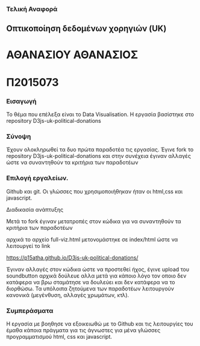 ### Τελική Αναφορά
## Οπτικοποίηση δεδομένων χορηγιών (UK)

# ΑΘΑΝΑΣΙΟΥ ΑΘΑΝΑΣΙΟΣ
# Π2015073
 
### Εισαγωγή

Το θέμα που επέλεξα είναι το Data Visualisation. Η εργασία βασίστηκε στο repository D3js-uk-political-donations

### Σύνοψη 

Έχουν ολοκληρωθεί τα δυο πρώτα παραδοτέα τις εργασίας.
Έγινε fork το repository D3js-uk-political-donations
και στην συνέχεια έγιναν αλλαγές ώστε να συναντηθούν τα κριτήρια των παραδοτέων

### Επιλογή εργαλείων.

Github και git. Οι γλώσσες που χρησιμοποιήθηκαν ήταν οι html,css και javascript. 

Διαδικασία ανάπτυξης

Μετά το fork έγιναν μετατροπές στον κώδικα για να συναντηθούν τα κριτήρια των παραδοτέων

αρχικά το αρχείο full-viz.html μετονομάστηκε σε index/html ώστε να λειτουργεί το link

https://p15atha.github.io/D3js-uk-political-donations/

Έγιναν αλλαγές στον κώδικα ώστε να προστεθεί ήχος, έγινε upload του soundbutton αρχικά δούλευε αλλα μετά για κάποιο λόγο τον οποιο δεν κατάφερα να βρω σταμάτησε να δουλεύει και δεν κατάφερα να το διορθώσω. Τα υπόλοιπα ζητούμενα των παραδοτέων λειτουργούν κανονικά (μεγένθυση, αλλαγές χρωμάτων, κτλ).

### Συμπεράσματα

Η εργασία με βοηθησε να εξοικειωθώ με το Github και τις λειτουργίες του έμαθα κάποια πράγματα για τις άγνωστες για μένα γλώσσες προγραμματισμού html, css και javascript. 
